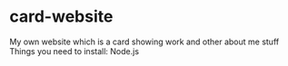 # card-website
My own website which is a card showing work and other about me stuff
Things you need to install:
Node.js